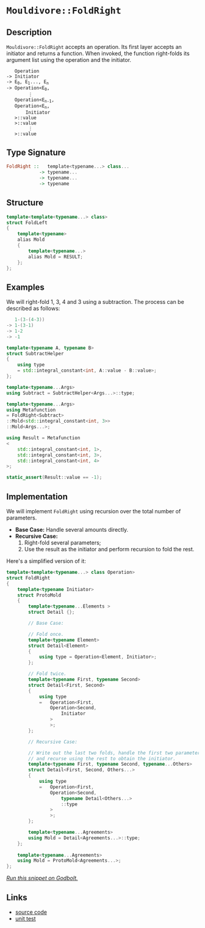 <!-- Copyright 2024 Feng Mofan
SPDX-License-Identifier: Apache-2.0 -->

# `Mouldivore::FoldRight`

## Description

`Mouldivore::FoldRight` accepts an operation. Its first layer accepts an initiator and returns a function.
When invoked, the function right-folds its argument list using the operation and the initiator.

<pre><code>   Operation
-> Initiator
-> E<sub>0</sub>, E<sub>1</sub>..., E<sub>n</sub>
-> Operation&lt;E<sub>0</sub>,
        &vellip;
   Operation&lt;E<sub>n-1</sub>,
   Operation&lt;E<sub>n</sub>,
       Initiator
   &gt;::value
   &gt;::value
        &vellip;
   &gt;::value</code></pre>

## Type Signature

```Haskell
FoldRight ::   template<typename...> class...
            -> typename...
            -> typename...
            -> typename
```

## Structure

```C++
template<template<typename...> class>
struct FoldLeft
{
    template<typename>
    alias Mold
    {
        template<typename...>
        alias Mold = RESULT;
    };
};
```

## Examples

We will right-fold 1, 3, 4 and 3 using a subtraction.
The process can be described as follows:

```C++
   1-(3-(4-3))
-> 1-(3-1)
-> 1-2
-> -1
```

```C++
template<typename A, typename B>
struct SubtractHelper
{
    using type
    = std::integral_constant<int, A::value - B::value>;
};

template<typename...Args>
using Subtract = SubtractHelper<Args...>::type;

template<typename...Args>
using Metafunction 
= FoldRight<Subtract>
::Mold<std::integral_constant<int, 3>>
::Mold<Args...>;

using Result = Metafunction
<
    std::integral_constant<int, 1>,
    std::integral_constant<int, 3>,
    std::integral_constant<int, 4>
>;

static_assert(Result::value == -1);
```

## Implementation

We will implement `FoldRight` using recursion over the total number of parameters.

- **Base Case:** Handle several amounts directly.
- **Recursive Case:**
  1. Right-fold several parameters;
  2. Use the result as the initiator and perform recursion to fold the rest.

Here's a simplified version of it:

```C++
template<template<typename...> class Operation>
struct FoldRight
{
    template<typename Initiator>
    struct ProtoMold
    {
        template<typename...Elements >
        struct Detail {};

        // Base Case:

        // Fold once.
        template<typename Element>
        struct Detail<Element>
        {
            using type = Operation<Element, Initiator>;
        };

        // Fold twice.
        template<typename First, typename Second>
        struct Detail<First, Second>
        {
            using type
            =   Operation<First,
                Operation<Second,
                    Initiator
                >
                >;
        };

        // Recursive Case:

        // Write out the last two folds, handle the first two parameters,
        // and recurse using the rest to obtain the initiator.
        template<typename First, typename Second, typename...Others>
        struct Detail<First, Second, Others...>
        {
            using type
            =   Operation<First,
                Operation<Second,
                    typename Detail<Others...>
                    ::type
                >
                >;
        };

        template<typename...Agreements>
        using Mold = Detail<Agreements...>::type;
    };
        
    template<typename...Agreements>
    using Mold = ProtoMold<Agreements...>;
};
```

[*Run this snippet on Godbolt.*](https://godbolt.org/#z:OYLghAFBqd5QCxAYwPYBMCmBRdBLAF1QCcAaPECAMzwBtMA7AQwFtMQByARg9KtQYEAysib0QXACx8BBAKoBnTAAUAHpwAMvAFYTStJg1DIApACYAQuYukl9ZATwDKjdAGFUtAK4sGIAMwAbKSuADJ4DJgAcj4ARpjEIAAc0gAOqAqETgwe3r566ZmOAuGRMSzxiYFctpj2xQxCBEzEBLk%2BfkG19dlNLQSl0XEJydIKza3t%2BTXj/YPllSDVAJS2qF7EyOwcBJgsqQa7Jv5uu/uHmMenAJ6pjKyYAHTPx9gA1MgGCgpvAPJ3xCYDVeJg0AEFxsQvA43gAxTzoABKeGACAIoLBJgA7FZwW98W8zgcgZcTgRbvc2G8AJIMLJAkggvEEyHQghvZTEVBEACyCIxBLe2NxYMFgqJFyu5LuzDYz0e2HobEEPyZorF%2BNZMIAIphmnQhTjsdrjiKBRq3gB6S1vCxMJRvNz29gY80a61whFvARbR5usUSklSimyzBvRV7Rjo/zYf2CrXs3X62hXCPK6Ox5ka4Vxi1eTJGQkUoX%2BbV/AFA7KppVR0g0umOBnEEH%2BEUWw0m1uurNij3w2joQkAdzwvtz%2BMDRzJIYecLwxHGdellLDQkwaAY6DV7YTbyTTDoV1h88XbzXG63MfHhrb7YJ%2BYiwCLd2vguOZfx/wSlYER5PBFIV8LS/QFgROc8BHQQCezvC1aXpIhmxg2CS0zdUUIJFtb2zLFOzNZD8Q9RF1w2TIADcwydJQQG7dDextAB1YhCDDdZ2QIBAwy%2Bdih1QN5%2BAHBQ6wQQx0HoQlOP4/9hz41IWgeXYF2gujBQ9US3mIEiFzDB9Cw4sNNPGQk%2BNQWJ9QYCSwwiBCSD9AjCT2YkpxuGVZ2PBcAOfFcz3XSClxnOVnl%2BfSF23C1d33Q8Tnc08IM3Otgs4hd5TCnDsLvXSn2XID8XfAkQJ/Bg/w85SMMFAqwLcOKoJyu9l1DPc9QPFMTkShIFBSq97IwkAQGy7qLVSsqsOvY1TVo9tJ1JFyV3lMFgE0yMVSGwVMrePkBxLMtIpatx5sW9MOpeGNeuyrsezG86VMwnspuDVzAsefbMCWggFCGtaNsHPLOW5VAvquZ7XqOv0ryuy78LBS0ACpYbh%2BGEctDEYbht4ABVMHGH54aR8EUYRgnYdxzFwXMfwIk%2BLwsBLNwvEcWhCGuNUMTu6cHrDMF/PZ201V3IQvDMwEHAACTqAFXSNHs1v6ui8vGdBeoiXYFrEAB9DdZkEK4lbrMFerIsQvDDABaW19cN0lY3B3DxtJ8FWZm0M5uIYB3q6sE1v5wWmBhPKvYIIWCFF2hxZOMEXZB15TopW2SbBB36oeZ3XbVT6mqoLwGAcbIhVJ0tPQHZFUWjKqBYDn2MwxXqAZOeXFcETAVdodWBE1kudbefwWzQ6v%2BTDiPOqtyG1uIhQvFodk8p5dPM%2Bz3887cf065AJXG8BZuNeaLWTg7rhXlKlkCAVleG6bluGDb7XBDrLuYwPzUj/r5X1/Py%2Bd%2Bvt5JGZsHIdmRxkFVvaJQrQICj3HgQc23gwzvjysbLgyxTQcFWLQTgABWXgfgOBaFIKgTgi9LDWDeAodYmxoFmH8DwUgECsFINWAAaxAKgyQjwNCSC4FifwGhUEaDMIEQIZgkhJH0JwSQvAWASA0BoUgmDsG4I4LwBQIApHUK0KsOAsAYCIBAGxVIdNyCUDQPsOgCQogPE4KoJIgRjaBEkG8YAyBkBvCkI8MwvBMD4EQngBWNR%2BCCBEGIdgUgZCCEUCodQNDSC6BqEOQEqROA8GQWgjBmheByN%2BHTXR7JUBUDeBYqxNi7EOKccwswbwIAeCMfQYgQpyHwN4CopBpAIBIEMakYxZAKAQFae0kAwApBmD4HQRSiiICxBSaQWIEQWjXHibwSZzBiDXF%2BLEbQ65qGUMMemX4DBaAzIiVgWIXhgBOloLQRR3BeBYBYIYYA4h9nzjWXgCi5zsGYFUCRXYszyANxQREhmsRASLI8FgcZAc8DiIuaQCixBYgZEwLqa5RgGZGBSasKgBhXYADU8CYCHF%2BTBlDfHCFEOIIJRLQlqHGVE/QNyUDWGsPoPAsRFGQFWKgVIDRznG3lu%2BUwBDLBmFkdC5iWAWUQFWHYR5zgICuCmH4GoYQIhDAqCMGohQsgCDlQUDIGqGDzGGIkGYdQpWNAmG0TwHQ9CSrnqauYSqFiqtsGarVMwzX6pVYaiVJCtgSESRwdB0jxlyNyZY6xtj7GOOcaUiAuBCAkBqRQ5Y9TUWrE4kwLAiRxWkAYZIfwjwACc/gsSSFYWYSQgRJGoMCPm4RHBRGkHERQx41RAhJHzUkLggQmFcFQYW4IMjUmcAUUoqhqKmmaOadojJejOndKqaYtgnAWgsDIliY2TAPgGELFwfNjwuAsLcR4kgXi9BEv8aS6Q5KlCUoiboAZMSmBxIuX6gNA6cGcHSQQTJ3ocnLtXeuzdNynG7v3RoMpFS2lVITWYJNo6aFqJaagSpCR9FdKQ5BkYf612fBuTurgUiaAT3apQMZET5nTK%2BeRxZyzVkOC%2BZsqM2zdnjIOUck5ZyvlXJuXc7B%2BBNLZ2eeMt5HztiUNXr87B/zAXXGBdsbBYKIWUOhbCpQCLuOPjHeipgWKcV4plF8s9JLAmXtkBS8J2C700pRXyqwlhGXMvgGyjl2QuU8tLDZ6wgrUnCq8ZjRz3QTUuE3C6kIm53WLDVTqhoIX1UNHC4661DQ%2BiTAtdMALNrksDHtQaq1zrUvyqdXasoOX4FrA2D60rvzX1Bs4G8LDAGcPbpAywspsbEIJrqXB1RqbMDppGFm359bG27tYViXtWIOGSDLTYmob65HDuUWO9RWidEzoMeh9pC7tjLoKSwBQZFHFkR3Y8C44xD1xpFae2Q57jPBPkNe8zOgAikAfU%2BhJtbqsRLSdOrJv7iAsF2/tw7x3TvsnKRtqDZN/CwYaQhlAEOUOzoR4kA7qRUiqyO/m1WoPAH/ZsYMojC4SPjKo3syhpOaNrPo0hrZOy9m8cwIc45YgOOQq40iuTlyHkCb8xE4TyA6aid4OJ8ZUnpmydBcxRTvBlNwrU0ijT8G%2BAYoUNi3F%2BKDPXaMxIEzISHtUue1u4w9K7P/LFU5zlnBLR1w8wKoVCQRV%2BdZelhoQX3D5b0Iq4rHrtVFGyDFqL2R4uGpd70PLeQCuJbD0V5VEXCspYj7lmPDrPVldIb6j7ySvu1Z27YvbB23iY5OySIyMaj3VLJp12HPW%2BuZr9UNkAZhd3%2BH8Kg7hbDJEt6xK2wN2f5G2BHdX7NIBJCoILagpIvD82SHzRwotXB/C1v8Fn2RQ6uu0Nra43vq/%2B9D%2BhZkZwkggA%3D)

## Links

- [source code](../../../../conceptrodon/mouldivore/fold_right.hpp)
- [unit test](../../../../tests/unit/metafunctions/mouldivore/fold_right.test.hpp)
